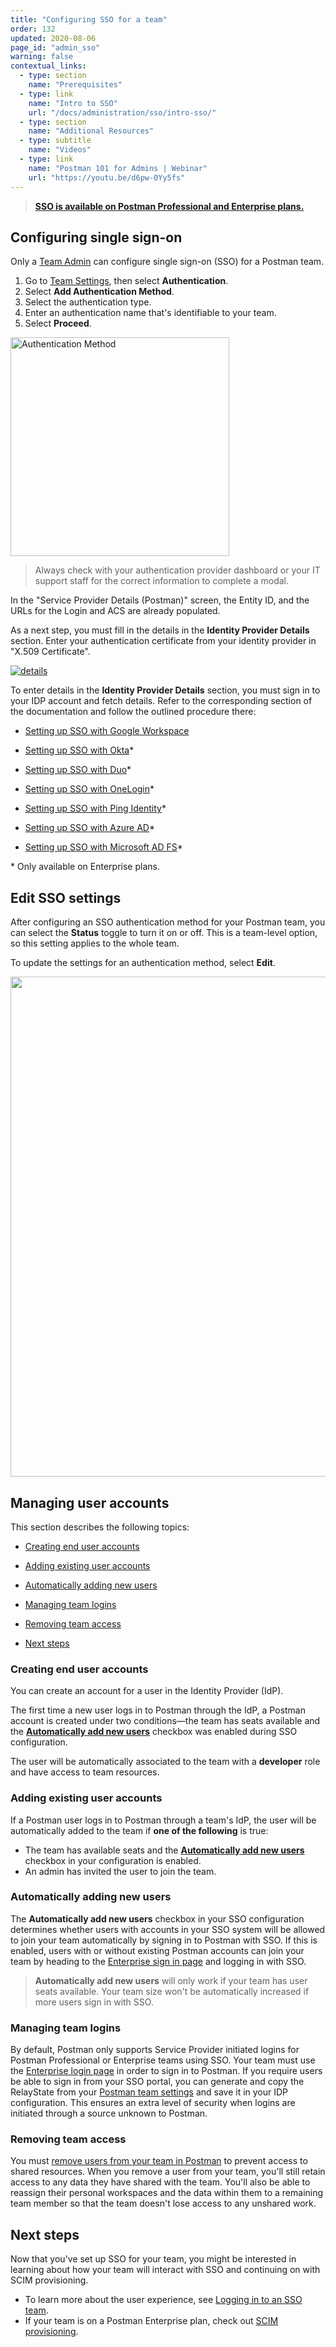 ```yaml
---
title: "Configuring SSO for a team"
order: 132
updated: 2020-08-06
page_id: "admin_sso"
warning: false
contextual_links:
  - type: section
    name: "Prerequisites"
  - type: link
    name: "Intro to SSO"
    url: "/docs/administration/sso/intro-sso/"
  - type: section
    name: "Additional Resources"
  - type: subtitle
    name: "Videos"
  - type: link
    name: "Postman 101 for Admins | Webinar"
    url: "https://youtu.be/d6pw-0Yy5fs"
---
```


> **[SSO is available on Postman Professional and Enterprise plans.](https://www.postman.com/pricing)**

## Configuring single sign-on

Only a [Team Admin](/docs/collaborating-in-postman/roles-and-permissions/#team-roles) can configure single sign-on (SSO) for a Postman team.

1. Go to [Team Settings](https://app.getpostman.com/dashboard/teams/edit), then select **Authentication**.
1. Select **Add Authentication Method**.
1. Select the authentication type.
1. Enter an authentication name that's identifiable to your team.
1. Select **Proceed**.

<img src="https://assets.postman.com/postman-docs/add-auth-method.jpg" width="350px" alt="Authentication Method"/>

> Always check with your authentication provider dashboard or your IT support staff for the correct information to complete a modal.

In the "Service Provider Details (Postman)" screen, the Entity ID, and the URLs for the Login and ACS are already populated.

As a next step, you must fill in the details in the **Identity Provider Details** section. Enter your authentication certificate from your identity provider in "X.509 Certificate".

   [![details](https://assets.postman.com/postman-docs/server-provider-details.jpg)](https://assets.postman.com/postman-docs/server-provider-details.jpg)

To enter details in the **Identity Provider Details** section, you must sign in to your IDP account and fetch details. Refer to the corresponding section of the documentation and follow the outlined procedure there:

* [Setting up SSO with Google Workspace](/docs/administration/sso/google-workspace/)

* [Setting up SSO with Okta](/docs/administration/sso/okta/)*

* [Setting up SSO with Duo](/docs/administration/sso/duo/)*

* [Setting up SSO with OneLogin](/docs/administration/sso/onelogin/)*

* [Setting up SSO with Ping Identity](/docs/administration/sso/ping-identity/)*

* [Setting up SSO with Azure AD](/docs/administration/sso/azure-ad/)*

* [Setting up SSO with Microsoft AD FS](/docs/administration/sso/microsoft-adfs/)*

&#42; Only available on Enterprise plans.

## Edit SSO settings

After configuring an SSO authentication method for your Postman team, you can select the **Status** toggle to turn it on or off. This is a team-level option, so this setting applies to the whole team.

To update the settings for an authentication method, select **Edit**.

<img alt="" src="https://assets.postman.com/postman-docs/admin-sso-turn-on-auth-method-v9.jpg" width="800px"/>

## Managing user accounts

This section describes the following topics:

* [Creating end user accounts](#creating-end-user-accounts)

* [Adding existing user accounts](#adding-existing-user-accounts)

* [Automatically adding new users](#automatically-adding-new-users)

* [Managing team logins](#managing-team-logins)

* [Removing team access](#removing-team-access)

* [Next steps](#next-steps)

### Creating end user accounts

You can create an account for a user in the Identity Provider (IdP).

The first time a new user logs in to Postman through the IdP, a Postman account is created under two conditions—the team has seats available and the [**Automatically add new users**](#automatically-adding-new-users) checkbox was enabled during SSO configuration.

The user will be automatically associated to the team with a **developer** role and have access to team resources.

### Adding existing user accounts

If a Postman user logs in to Postman through a team's IdP, the user will be automatically added to the team if **one of the following** is true:

* The team has available seats and the [**Automatically add new users**](#automatically-adding-new-users) checkbox in your configuration is enabled.
* An admin has invited the user to join the team.

### Automatically adding new users

The **Automatically add new users** checkbox in your SSO configuration determines whether users with accounts in your SSO system will be allowed to join your team automatically by signing in to Postman with SSO. If this is enabled, users with or without existing Postman accounts can join your team by heading to the [Enterprise sign in page](https://identity.getpostman.com/enterprise/login) and logging in with SSO.

> **Automatically add new users** will only work if your team has user seats available. Your team size won't be automatically increased if more users sign in with SSO.

### Managing team logins

By default, Postman only supports Service Provider initiated logins for Postman Professional or Enterprise teams using SSO. Your team must use the [Enterprise login page](https://identity.getpostman.com/enterprise/login) in order to sign in to Postman. If you require users be able to sign in from your SSO portal, you can generate and copy the RelayState from your [Postman team settings](http://go.postman.co/settings/team/auth) and save it in your IDP configuration. This ensures an extra level of security when logins are initiated through a source unknown to Postman.

### Removing team access

You must [remove users from your team in Postman](/docs/administration/managing-your-team/managing-your-team/#removing-team-members) to prevent access to shared resources. When you remove a user from your team, you'll still retain access to any data they have shared with the team. You'll also be able to reassign their personal workspaces and the data within them to a remaining team member so that the team doesn't lose access to any unshared work.

## Next steps

Now that you've set up SSO for your team, you might be interested in learning about how your team will interact with SSO and continuing on with SCIM provisioning.

* To learn more about the user experience, see [Logging in to an SSO team](/docs/administration/sso/user-sso/).
* If your team is on a Postman Enterprise plan, check out [SCIM provisioning](/docs/administration/scim-provisioning/scim-provisioning-overview/).
